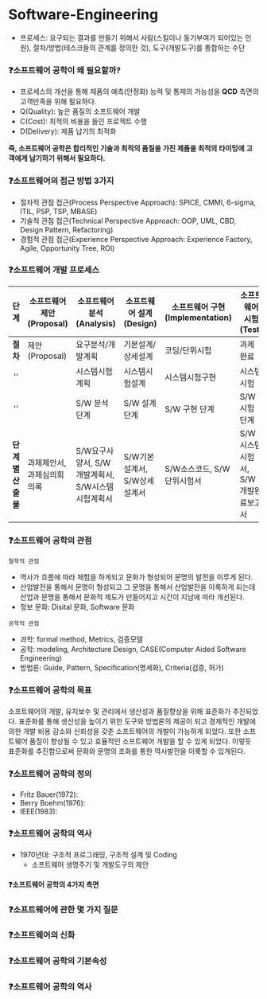 # Software-Engineering

* 프로세스: 요구되는 결과를 만들기 위해서 사람(스킬이나 동기부여가 되어있는 인원), 절차/방법(테스크들의 관계를 정의한 것), 도구(개발도구)를 통합하는 수단

### ❓소프트웨어 공학이 왜 필요할까?
* 프로세스의 개선을 통해 제품의 예측(안정화) 능력 및 통제의 가능성을 **QCD** 측면의 고객만족을 위해 필요하다.
* Q(Quality): 높은 품질의 소프트웨어 개발
* C(Cost): 최적의 비용을 들인 프로젝트 수행
* D(Delivery): 제품 납기의 최적화

**즉, 소프트웨어 공학은 합리적인 기술과 최적의 품질을 가진 제품을 최적의 타이밍에 고객에게 납기하기 위해서 필요하다.**

### ❓소프트웨어의 접근 방법 3가지
* 절차적 관점 접근(Process Perspective Approach): SPICE, CMMI, 6-sigma, ITIL, PSP, TSP, MBASE)
* 기술적 관점 접근(Technical Perspective Approach: OOP, UML, CBD, Design Pattern, Refactoring)
* 경험적 관점 접근(Experience Perspective Approach: Experience Factory, Agile, Opportunity Tree, ROI)

### ❓소프트웨어 개발 프로세스
| 단계|소프트웨어 제안(Proposal)|소프트웨어 분석(Analysis)|소프트웨어 설계(Design)|소프트웨어 구현(Implementation)|소프트웨어 시험(Test)|
|:-----:|-------------------------|-------------------------|-----------------------|-------------------------------|---------------------|
| <b>절차</b>|       제안(Proposal)    |     요구분석/개발계획   |   기본설계/상세설계   |          코딩/단위시험        |       과제 완료     |
| ''  |                         |       시스템시험계획    |     시스템시험설계    |          시스템시험구현       |       시스템시험    |
| ''  |                         |       S/W 분석 단계     |     S/W 설계 단계     |           S/W 구현 단계       |      S/W 시험 단계  |
|<b>단계별 산출물</b>|  과제제안서, 과제심의회의록  |  S/W요구사양서, S/W개발계획서, S/W시스템시험계획서  |  S/W기본설계서, S/W상세설계서  |  S/W소스코드, S/W단위시험서  |  S/W시스템시험서, S/W개발완료보고서|

### ❓소프트웨어 공학의 관점
`철학적 관점`
* 역사가 흐름에 따라 체험을 하게되고 문화가 형성되어 문명의 발전을 이루게 된다.
* 산업발전을 통해서 문명이 형성되고 그 문명을 통해서 산업발전을 이룩하게 되는데 산업과 문명을 통해서 문화적 제도가 만들어지고 시간이 지남에 따라 개선된다.
* 정보 문화: Disital 문화, Software 문화

`공학적 관점`
* 과학: formal method, Metrics, 검증모델
* 공학: modeling, Architecture Design, CASE(Computer Aided Software Engineering)
* 방법론: Guide, Pattern, Specification(명세화), Criteria(검증, 허가)

### ❓소프트웨어 공학의 목표
소프트웨어의 개발, 유지보수 및 관리에서 생산성과 품질향상을 위해 표준화가 추진되었다. 표준화를 통해 생산성을 높이기 위한 도구와 방법론의 제공이 되고 경제적인 개발에 의한 개발 비용 감소와 신뢰성을 갖춘 소프트웨어의 개발이 가능하게 되었다. 또한 소프트웨어 품질이 향상될 수 있고 효율적인 소프트웨어 개발을 할 수 있게 되었다. 이렇듯 표준화를 추진함으로써 문화와 문명의 조화를 통한 역사발전을 이룩할 수 있게된다.

### ❓소프트웨어 공학의 정의
* Fritz Bauer(1972): 
* Berry Boehm(1976):
* IEEE(1983):

### ❓소프트웨어 공학의 역사
* 1970년대: 구조적 프로그래밍, 구조적 설계 및 Coding
    - 소프트웨어 생명주기 및 개발도구의 제안

#### ❓소프트웨어 공학의 4가지 측면

### ❓소프트웨어에 관한 몇 가지 질문

### ❓소프트웨어의 신화

### ❓소프트웨어 공학의 기본속성

### ❓소프트웨어 공학의 역사
